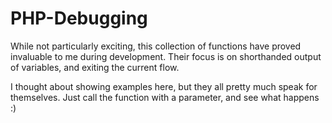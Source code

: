 PHP-Debugging
===
While not particularly exciting, this collection of functions have proved
invaluable to me during development. Their focus is on shorthanded output of
variables, and exiting the current flow.

I thought about showing examples here, but they all pretty much speak for
themselves. Just call the function with a parameter, and see what happens :)